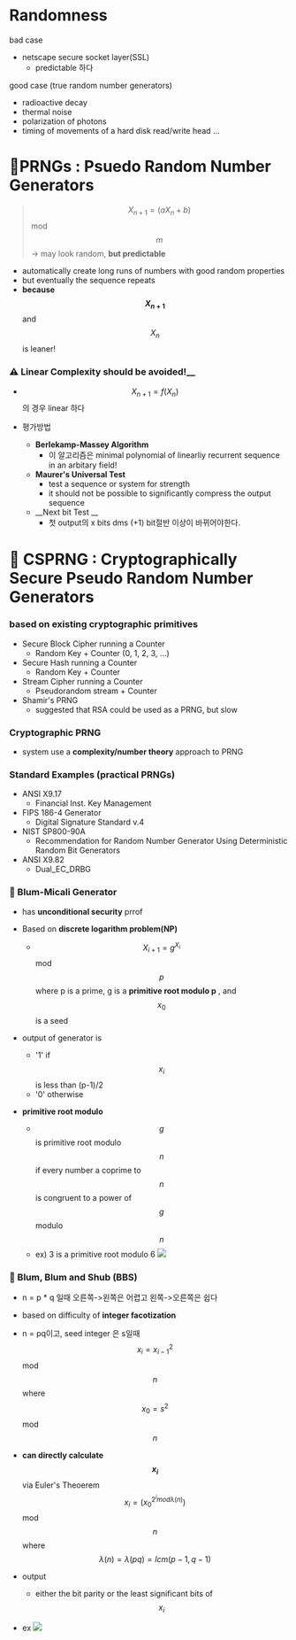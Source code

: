 # Randomness
bad case
  - netscape secure socket layer(SSL)
    - predictable 하다

good case (true random number generators)
  - radioactive decay
  - thermal noise
  - polarization of photons
  - timing of movements of a hard disk read/write head
  ...

# 🌻PRNGs : Psuedo Random Number Generators
> $$X_{n+1} = (aX_n+b)$$ mod $$m$$
-> may look random, __but predictable__

- automatically create long runs of numbers with good random properties
- but eventually the sequence repeats
- __because $$X_{n+1}$$__ and $$X_{n}$$ is leaner!


### ⚠️ Linear Complexity should be avoided!__
- $$X_{n+1}=f(X_n)$$ 의 경우 linear 하다

- 평가방법
    - __Berlekamp-Massey Algorithm__
      - 이 알고리즘은 minimal polynomial of linearliy recurrent sequence in an arbitary field!
    - __Maurer's Universal Test__
      - test a sequence or system for strength
      - it should not be possible to significantly compress the output sequence
    - __Next bit Test __
      - 첫 output의 x bits dms (+1) bit절반 이상이 바뀌어야한다.

# 🌻 CSPRNG : Cryptographically Secure Pseudo Random Number Generators

### based on existing cryptographic primitives
- Secure Block Cipher running a Counter
  - Random Key + Counter (0, 1, 2, 3, ...)
- Secure Hash running a Counter
  - Random Key + Counter
- Stream Cipher running a Counter
  - Pseudorandom stream + Counter
- Shamir's PRNG
  - suggested that RSA could be used as a PRNG, but slow

### Cryptographic PRNG
- system use a __complexity/number theory__ approach to PRNG

### Standard Examples (practical PRNGs)
- ANSI X9.17
  - Financial Inst. Key Management
- FIPS 186-4 Generator
  - Digital Signature Standard v.4
- NIST SP800-90A
  - Recommendation for Random Number Generator Using Deterministic Random Bit Generators
- ANSI X9.82
  - Dual_EC_DRBG

### 🦋 Blum-Micali Generator
- has __unconditional security__ prrof
- Based on __discrete logarithm problem(NP)__
  - $$X_{i+1} = g^{X_i}$$ mod $$p$$
    where p is a prime, g is a __primitive root modulo p__ , and $$x_0$$ is a seed
- output of generator is
  - '1' if $$x_i$$ is less than (p-1)/2
  - '0' otherwise

- __primitive root modulo__
  - $$g$$ is primitive root modulo $$n$$ if every number a coprime to $$n$$ is congruent to a power of $$g$$ modulo $$n$$
   - ex) 3 is a primitive root modulo 6
   ![](https://images.velog.io/images/yesterdaykite/post/d4535aa0-01da-4079-87be-6a572db1a613/image.png)

### 🦋 Blum, Blum and Shub (BBS)
- n = p * q 일때 오른쪽->왼쪽은 어렵고 왼쪽->오른쪽은 쉽다
- based on difficulty of __integer facotization__
-  n = pq이고, seed integer 은 s일때
  $$x_i=x^2_{i-1}$$ mod $$n$$
  where $$x_0 = s^2$$ mod $$n$$
- __can directly calculate $$x_i$$__ via Euler's Theoerem
  $$x_i=(x^{2^imod\lambda(n)}_0)$$ mod $$n$$
  where $$\lambda(n)=\lambda(pq)=lcm(p-1, q-1)$$
- output
  - either the bit parity or the least significant bits of $$x_i$$

- ex
  ![](https://images.velog.io/images/yesterdaykite/post/d65e46f9-870c-4a4e-acca-12a1ecd83957/image.png)
